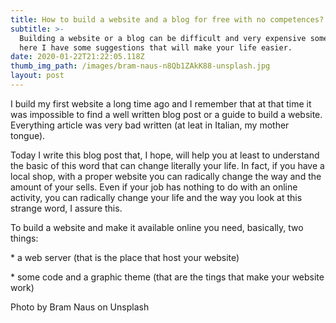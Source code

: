 ```yaml
---
title: How to build a website and a blog for free with no competences?
subtitle: >-
  Building a website or a blog can be difficult and very expensive sometime, but
  here I have some suggestions that will make your life easier.
date: 2020-01-22T21:22:05.118Z
thumb_img_path: /images/bram-naus-n8Qb1ZAkK88-unsplash.jpg
layout: post
---
```

I build my first website a long time ago and I remember that at that time it was impossible to find a well written blog post or a guide to build a website. Everything article was very bad written (at leat in Italian, my mother tongue).

Today I write this blog post that, I hope, will help you at least to understand the basic of this word that can change literally your life. In fact, if you have a local shop, with a proper website you can radically change the way and the amount of your sells. Even if your job has nothing to do with an online activity, you can radically change your life and the way you look at this strange word, I assure this.

To build a website and make it available online you need, basically, two things:

\* a web server (that is the place that host your website)

\* some code and a graphic theme (that are the tings that make your website work)

Photo by Bram Naus on Unsplash
